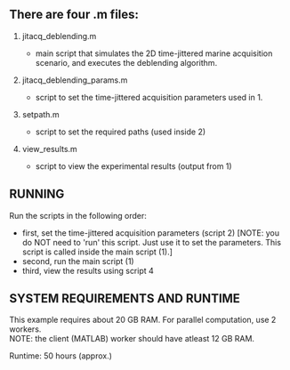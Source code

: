 ## There are four .m files:
  
1. jitacq_deblending.m 
   - main script that simulates the 2D time-jittered marine acquisition scenario, and executes the deblending algorithm.

2. jitacq_deblending_params.m 
   - script to set the time-jittered acquisition parameters used in 1.

3. setpath.m
   - script to set the required paths (used inside 2)

4. view_results.m
   - script to view the experimental results (output from 1)


## RUNNING

Run the scripts in the following order:

- first, set the time-jittered acquisition parameters (script 2)
  [NOTE: you do NOT need to 'run' this script. Just use it to set the parameters. This script is called inside the main script (1).]
- second, run the main script (1) 
- third, view the results using script 4


## SYSTEM REQUIREMENTS AND RUNTIME

This example requires about 20 GB RAM. For parallel computation, use 2 workers.       
NOTE: the client (MATLAB) worker should have atleast 12 GB RAM.
     
Runtime: 50 hours (approx.)

